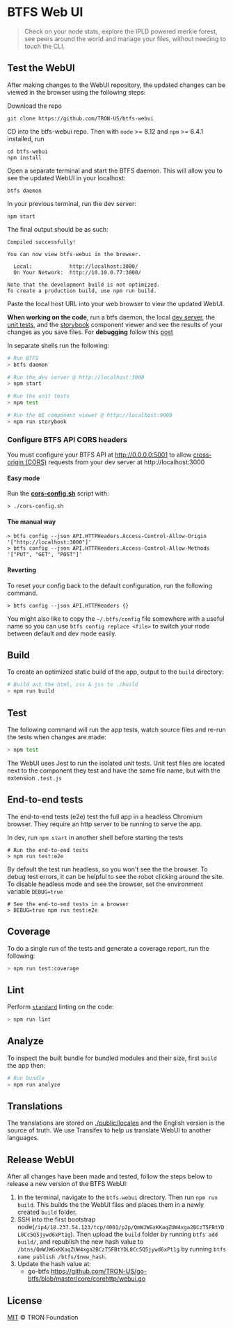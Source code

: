 # BTFS Web UI


> Check on your node stats, explore the IPLD powered merkle forest, see peers around the world and manage your files, without needing to touch the CLI.

## Test the WebUI

After making changes to the WebUI repository, the updated changes can be viewed in the browser using the following steps:

Download the repo

```
git clone https://github.com/TRON-US/btfs-webui
```
CD into the btfs-webui repo. Then with `node` >= 8.12 and `npm` >= 6.4.1 installed, run

```
cd btfs-webui
npm install
```

Open a separate terminal and start the BTFS daemon. This will allow you to see the updated WebUI in your localhost:

```
btfs daemon
```

In your previous terminal, run the dev server:

```
npm start
```

The final output should be as such:

```
Compiled successfully!

You can now view btfs-webui in the browser.

  Local:            http://localhost:3000/
  On Your Network:  http://10.10.0.77:3000/

Note that the development build is not optimized.
To create a production build, use npm run build.

```
Paste the local host URL into your web browser to view the updated WebUI. 



**When working on the code**, run a btfs daemon, the local [dev server](https://github.com/facebook/create-react-app/blob/master/packages/react-scripts/template/README.md#npm-start), the [unit tests](https://facebook.github.io/jest/), and the [storybook](https://storybook.js.org/) component viewer and see the results of your changes as you save files. For **debugging** follow this [post](https://hackernoon.com/debugging-react-like-a-champ-with-vscode-66281760037)

In separate shells run the following:

```sh
# Run BTFS
> btfs daemon
```

```sh
# Run the dev server @ http://localhost:3000
> npm start
```

```sh
# Run the unit tests
> npm test
```

```sh
# Run the UI component viewer @ http://localhost:9009
> npm run storybook
```

### Configure BTFS API CORS headers

You must configure your BTFS API at http://0.0.0.0:5001  to allow [cross-origin (CORS)](https://developer.mozilla.org/en-US/docs/Web/HTTP/CORS) requests from your dev server at http://localhost:3000

#### Easy mode

Run the **[cors-config.sh](./cors-config.sh)** script with:

```console
> ./cors-config.sh
```

#### The manual way

```console
> btfs config --json API.HTTPHeaders.Access-Control-Allow-Origin '["http://localhost:3000"]'
> btfs config --json API.HTTPHeaders.Access-Control-Allow-Methods '["PUT", "GET", "POST"]'
```

#### Reverting

To reset your config back to the default configuration, run the following command.

```console
> btfs config --json API.HTTPHeaders {}
```

You might also like to copy the `~/.btfs/config` file somewhere with a useful name so you can use `btfs config replace <file>` to switch your node between default and dev mode easily.

## Build

To create an optimized static build of the app, output to the `build` directory:

```sh
# Build out the html, css & jss to ./build
> npm run build
```

## Test

The following command will run the app tests, watch source files and re-run the tests when changes are made:

```sh
> npm test
```

The WebUI uses Jest to run the isolated unit tests. Unit test files are located next to the component they test and have the same file name, but with the extension `.test.js`

## End-to-end tests

The end-to-end tests (e2e) test the full app in a headless Chromium browser. They require an http server to be running to serve the app.

In dev, run `npm start` in another shell before starting the tests

```
# Run the end-to-end tests
> npm run test:e2e
```

By default the test run headless, so you won't see the the browser. To debug test errors, it can be helpful to see the robot clicking around the site. To disable headless mode and see the browser, set the environment variable `DEBUG=true`

```
# See the end-to-end tests in a browser
> DEBUG=true npm run test:e2e
```


## Coverage

To do a single run of the tests and generate a coverage report, run the following:

```sh
> npm run test:coverage
```

## Lint

Perform [`standard`](https://standardjs.com/) linting on the code:

```sh
> npm run lint
```

## Analyze

To inspect the built bundle for bundled modules and their size, first `build` the app then:

```sh
# Run bundle
> npm run analyze
```

## Translations

The translations are stored on [./public/locales](./public/locales) and the English version is the source of truth. We use Transifex to help us translate WebUI to another languages.

<!---
TODO: Do we allow contributions?
--> 


## Release WebUI

After all changes have been made and tested, follow the steps below to release a new version of the BTFS WebUI:

1. In the terminal, navigate to the `btfs-webui` directory. Then run `npm run build`. This builds the the WebUI files and places them in a newly created `build` folder.   
2. SSH into the first bootstrap node(`/ip4/18.237.54.123/tcp/4001/p2p/QmWJWGxKKaqZUW4xga2BCzT5FBtYDL8Cc5Q5jywd6xPt1g`). Then upload the `build` folder by running `btfs add build/`, and republish the new hash value to `/btns/QmWJWGxKKaqZUW4xga2BCzT5FBtYDL8Cc5Q5jywd6xPt1g` by running `btfs name publish /btfs/$new_hash`. 
3. Update the hash value at:
   - go-btfs https://github.com/TRON-US/go-btfs/blob/master/core/corehttp/webui.go



## License

[MIT](LICENSE) © TRON Foundation
